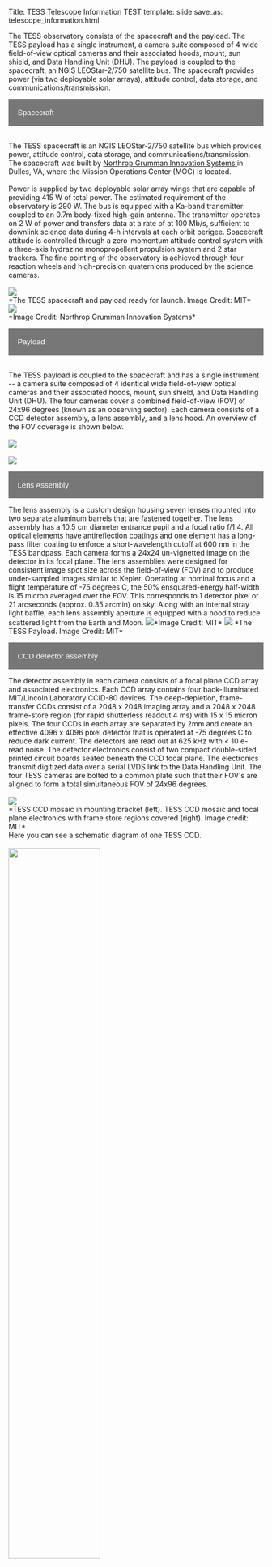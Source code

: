 Title: TESS Telescope Information TEST
template: slide
save_as: telescope_information.html

<!DOCTYPE html>
<html>
<head>
<meta name="viewport" content="width=device-width, initial-scale=1">
<style>
.collapsible {
  background-color: #777;
  color: white;
  cursor: pointer;
  padding: 18px;
  width: 100%;
  border: none;
  text-align: left;
  outline: none;
  font-size: 15px;
}

.active, .collapsible:hover {
  background-color: #555;
}

.content {
  padding: 0 18px;
  display: none;
  overflow: hidden;
  background-color: #f1f1f1;
}
</style>
</head>

<body>

<p>The TESS observatory consists of the spacecraft and the payload. The TESS payload has a single instrument, a camera suite composed of 4 wide field-of-view optical cameras and their associated hoods, mount, sun shield, and Data Handling Unit (DHU). The payload is coupled to the spacecraft, an NGIS LEOStar-2/750 satellite bus. The spacecraft provides power (via two deployable solar arrays), attitude control, data storage, and communications/transmission. </p>


<button type="button" class="collapsible"> Spacecraft </button>
<div class="content">
  <br>The TESS spacecraft is an NGIS LEOStar-2/750 satellite bus which provides power, attitude control, data storage, and communications/transmission. The spacecraft was built by <a href = "https://www.northropgrumman.com/"> Northrop Grumman Innovation Systems </a> in Dulles, VA, where the Mission Operations Center (MOC) is located.</br>
  <br>Power is supplied by two deployable solar array wings that are capable of providing 415 W of total power. The estimated requirement of the observatory is 290 W. The bus is equipped with a Ka-band transmitter coupled to an 0.7m body-fixed high-gain antenna. The transmitter operates on 2 W of power and transfers data at a rate of at 100 Mb/s, sufficient to downlink science data during 4-h intervals at each orbit perigee. Spacecraft attitude is controlled through a zero-momentum attitude control system with a three-axis hydrazine monopropellent propulsion system and 2 star trackers. The fine pointing of the observatory is achieved through four reaction wheels and high-precision quaternions produced by the science cameras.</br>
  <br/><img class="img-responsive" style="max-width:67%;" src="images/data/TESS_alone_high_res.jpg"><br/>*The TESS spacecraft and payload ready for launch. Image Credit: MIT*
  <br/><img class="img-responsive" style="max-width:67%;" src="images/data/spacecraft_orbital.png"><br/>*Image Credit: Northrop Grumman Innovation Systems*
</div>

<button type="button" class="collapsible"> Payload </button>
<div class="content">
  <br>The TESS payload is coupled to the spacecraft and has a single instrument -- a camera suite composed of 4 identical wide field-of-view optical cameras and their associated hoods, mount, sun shield, and Data Handling Unit (DHU). The four cameras cover a combined field-of-view (FOV) of 24x96 degrees (known as an observing sector). Each camera consists of a CCD detector assembly, a lens assembly, and a lens hood. An overview of the FOV coverage is shown below.</br>
  <br/><img class="img-responsive" style="max-width:48%;" src="images/data/tess_observingsectorschematic_Winnpresentation.jpg"><br/>
  <br/><img class="img-responsive" style="max-width:48%;" src="images/data/tess_cameraFOVschematic_Winnpresentation.png"><br/>

  <button type="button" class="collapsible"> Lens Assembly </button>
  <div class="content">
    The lens assembly is a custom design housing seven lenses mounted into two separate aluminum barrels that are fastened together. The lens assembly has a 10.5 cm diameter entrance pupil and a focal ratio  f/1.4. All optical elements have antireflection coatings and one element has a long-pass filter coating to enforce a short-wavelength cutoff at 600 nm in the  TESS  bandpass. Each camera forms a 24x24 un-vignetted image on the detector in its focal plane. The lens assemblies were designed for consistent image spot size across the field-of-view (FOV) and to produce under-sampled images similar to  Kepler. Operating at nominal focus and a flight temperature of -75 degrees C, the 50% ensquared-energy half-width is 15 micron averaged over the FOV. This corresponds to 1 detector pixel or 21 arcseconds (approx. 0.35 arcmin) on sky. Along with an internal stray light baffle, each lens assembly aperture is equipped with a hood to reduce scattered light from the Earth and Moon.
    <img class="img-responsive" style="max-width:67%;" src="images/data/tess_camera.png">*Image Credit: MIT*
    <img class="img-responsive" style="max-width:75%;" src="images/data/tess_lens_assembly.png">  *The TESS Payload. Image Credit: MIT*
  </div>

  <button type="button" class="collapsible"> CCD detector assembly </button>
  <div class="content">
    The detector assembly in each camera consists of a focal plane CCD array and associated electronics. Each CCD array contains four back-illuminated MIT/Lincoln Laboratory CCID-80 devices. The deep-depletion, frame-transfer CCDs consist of a 2048 x 2048 imaging array and a 2048 x 2048 frame-store region (for rapid shutterless readout 4 ms) with 15 x 15 micron pixels. The four CCDs in each array are separated by 2mm and create an effective 4096 x 4096 pixel detector that is operated at -75 degrees C to reduce dark current. The detectors are read out at 625 kHz with < 10 e- read noise. The detector electronics consist of two compact double-sided printed circuit boards seated beneath the CCD focal plane. The electronics transmit digitized data over a serial LVDS link to the Data Handling Unit. The four TESS cameras are bolted to a common plate such that their FOV's are aligned to form a total simultaneous FOV of 24x96 degrees.</br>
    <br/><img class="img-responsive" style="max-width:90%;" src="images/data/tess_detector_assembly.png">
    <br/> *TESS CCD mosaic in mounting bracket (left). TESS CCD mosaic and focal plane electronics with frame store regions covered (right). Image credit: MIT*
    <br>Here you can see a schematic diagram of one TESS CCD.</br>
    <br><img src="https://heasarc.gsfc.nasa.gov/docs/tess/images/data/tess_ccd.png" width="60%;" class="center"></img></br>  
  </div>

  <button type="button" class="collapsible"> Data Handling Unit (DHU) </button>
  <div class="content">
    The TESS Data Handling Unit (DHU) provides the hardware, software, and firmware for camera control, on-board data processing, data storage, spacecraft avionics, and ground communications. The DHU is manufactured by SEAKR Engineering, Inc. and consists of an Athena-3 Single Board Computer, an RCC5 module, an FMC-Gen3 192 gigabyte solid state recorder (SSR), a low voltage power supply, and other ancillary components. During science operations, the four TESS cameras produce a continuous stream of images with an exposure time of 2 s. The DHU performs real time processing on these data to convert raw CCD images into data products responsible for ground post-processing. This includes cosmic ray mitigation and collecting pixel sub-arrays for postage stamp targets and image stacks for the FFIs. The DHU also calculates photometric centroids from around 200 photometric guide stars from each 2 s image from each camera. These data are used to calculate offset quaternions for fine attitude pointing control by the Master Avionics Unit (MAU). Data downlink via the Ka-band antenna is also controlled by the DHU. Data stored on the SSR are downlinked every 13.7 days at orbit perigee.
  </div>

  <button type="button" class="collapsible"> Summary specifications </button>
  <div class="content">
    <img class="img-responsive" style="max-width:90%;" src="images/data/tess_camera_specs.png"><br/>*Characteristics of the TESS cameras. Ensquared energy is the fraction of the total energy of the point-spread function (PSF) that is within a square of the given dimensions centered on the peak. Image Credit: MIT*
  </div>

  <button type="button" class="collapsible"> Bandpass </button>
  <div class="content">
    <br>The TESS detector bandpass spans from 600 - 1000 nm and is centered on the traditional Cousins I-band (I_C, central wavelength  = 786.5 nm). This wide, red-optical bandpass is preferred to reduce photon-counting noise and increase sensitivity to small planets transiting cool, red stars.</br>
    <br>
    The long wavelength end represents the red-limit of the CCD detectors and is set by their quantum efficiency. The short wavelength end is set by a long-pass filter coating on one of the camera lenses.</br> <br/><img class="img-responsive" style="max-width:67%;" src="images/data/tess_bandpass.png">*The TESS spectral response function (black line), defined as the product of the long-pass filter transmission curve and the detector quantum efficiency curve. Also plotted, for comparison, are the Johnson-Cousins V, RC, and I_C filter curves and the Sloan Digital Sky Survey z filter curve. Each of the functions has been scaled to have a maximum value of unity. Image Credit: Ricker et al. (2015)*<br/>
    <br>
    In contrast to Kepler, the TESS bandpass is comparably wide but covers redder wavelengths, reflecting the differing target priorities of the two missions (Sun-like stars for Kepler; small, cool stars for TESS). The width of 400 nm was the largest practical choice for the optical design. A comma separated variable file with the bandpass response function is available <a href="https://heasarc.gsfc.nasa.gov/docs/tess/data/tess-response-function-v2.0.csv" target="_blank"> here </a>. <br/><img class="img-responsive" style="max-width:67%;" src="images/data/tess_vs_kepler_bandpass.png"><br/>TESS monitors a much larger sample of M stars compared to Kepler, thus the bandpass extends further to red wavelengths. Image Credit: Zach Berta-Thompson with data from Sullivan at al. (2015). 
    </br>
  </div>

  <p>Below you can find information on the photometric performance of TESS, including major sources of noise, saturation, systematic effects, pixel-response-function, etc. Additional information can be found in the <a href = "https://archive.stsci.edu/missions/tess/doc/TESS_Instrument_Handbook_v0.1.pdf" target = "_blank"> TESS Instrument Handbook </a> and in the <a href = "https://archive.stsci.edu/tess/tess_drn.html" target = "_blank"> Data Release Notes </a>.</p>

  <button type="button" class="collapsible">Typical noise levels</button>
  <div class="content">
  <table>
    <tr>
      <th colspan="2" style="font-size: 28px;"></th>
    </tr>
    <tr>
      <td width="50%">
          <br>The typical photometric uncertainties are dominated by pointing jitter, which are at the level of 60 ppm on hourly timescales</br>
          <br>The best light curves are well below the mission requirements of (1) a systematic error floor at 50 ppm for stars with Tmag = 9-15 and (2) 230 ppm at Tmag = 10 mag, which is sufficient to detect super-Earths around bright stars.</br>
          <br>For fainter stars with Tmag = 16, the photometric precision drops to about 1%, which is still sufficient for many astrophysical studies such as supernovae and stellar variability. </br>
          <br>The figure on the right shows the 1-hour Combined Differential Photometric Precision (CDPP) measured from TESS Sector 1. The typical noise achieved in each individual TESS sector is described in the <a href = "https://archive.stsci.edu/tess/tess_drn.html" target = "_blank"> Data Release Notes </a>.</br>
            <br>The red points represent the RMS CDPP measurements for the 15,889 light curves from Sector 1 plotted as a function of TESS magnitude. </br>
            <br>The blue x's represent the uncertainties, scaled to a 1-hour timescale. </br>
            <br>The purple curve represents a moving 10th percentile of the RMS CDPP measurements, and the gold curve represetns a moving median of the 1-hour uncertainties.</br>
      </td>
      <td width="50%"><img src="https://heasarc.gsfc.nasa.gov/docs/tess/images/giprogram/cdpp_sector1.png"></img></td>
    </tr>
  </table>
  </div>

  <button type="button" class="collapsible">Saturation</button>
  <div class="content">
  <table>
    <tr>
      <th colspan="2" style="font-size: 28px;"></th>
    </tr>
    <tr>
      <td width="50%">
            <br>For bright stars the amount of charge generated by photons can exceed the full well capacity of a pixel. When this occurs, electrons begin to spill over into adjacent pixels along the same column, i.e. "blooming" (the charge barrier in the CCD is much lower along the columns). In many cases, the distribution of charge along the column that has a bright star, causing blooming, has humps at both ends of the bloomed part of the image (See figure on the right).</br>
            <br>The amount of charge deposited by a star of magnitude Tmag into the peak pixel depends on the fraction of the total charge in the peak pixel: this value generally ranges from 0.2 to 0.4 in the TESS images. The TESS cameras create 15,000 e-/s for a star of Tmag = 10. Thus, a star of Tmag = 5 will create 3 x 10<sup>6</sup> electrons in a two-second exposure.</br>
            <br>For a flux fraction of 0.3, the charge in the peak pixel is 9 x 10<sup>5</sup> electrons, leading to a bloom length of 5 rows; similarly, a star of Tmag = 2.5 will create a bloom of 50 rows. A key feature of the CCID-80 CCDs used on TESS is their ability to conserve charge even from very saturated stars. Charge will be conserved for stars at least as bright I<sub>c</sub> = 4 mag.</br>
            <br>Saturation is anticipated in the central pixel at I<sub>c</sub> = 7.5 mag. This, however, does not represent the bright limit for precise photometry. Excess charge from saturated pixels is conserved and spread across adjacent pixels in a CCD column until the excess reaches a CCD boundary. This leads to "bleed trails" extending above and below a saturated pixel, similar to what is seen for bright stars in Kepler/K2 photometry. Precision photometry can still be achieved by creating a photometric aperture that is large enough to encompass all excess charge.</br>
            <br>Cadences with bad calibrations due to saturation are explicitly marked with bit 15 from Sector 68 (value 16384, "Bad Calibration Exclude")</br>
      </td>
      <td width="50%"><img src="images/data/saturation.png"></img></td>
    </tr>
  </table>
  </div>

  <button type="button" class="collapsible">Pixel Response Function</button>
  <div class="content">
        <br>Instead of a point-spread-function, TESS has a pixel response function (PRF). The PRF gives the 2-D distribution of light from a point source in the focal plane convolved with the pixel response non-uniformity of the detector and the jitter profile of the spacecraft over a 2 minute exposure.</br>
        <br>The PRF changes substantially over each camera’s field of view, is slightly chromatic and varies with temperature.</br>
        <br>The TESS PRF was created by the SPOC and PRF models for each sector can be found on <a href = "https://archive.stsci.edu/missions-and-data/tess/data-products" target = "_blank"> MAST </a>.</br>
        <br>-Physical WCS solutions can be used to convert the PRF image coordinates into the corresponding TESS CCD's. </br>
        <br>Given the unusual nature of the TESS PRF, photometry of an object is typically obtained through the summation of all pixels within a given region. This region is referred to as an "aperture mask" and can be determined through the pipeline or can be selected by the user.</br>
        <br>The figure below shows the TESS PRF from Sector 1, Camera 1.</br>
    <img src="https://heasarc.gsfc.nasa.gov/docs/tess/images/tess_psf.png"></img>
  </div>

  <button type="button" class="collapsible">Crowding</button>
  <div class="content">
        <br>Due to the relatively large pixels (~21 arcsec), the TESS photometry can be contaminated by nearby objects. </br>
        <br>To address this, the <a href = "https://iopscience.iop.org/article/10.3847/1538-3881/ab3467" target = "_blank"> TESS Input Catalog (TIC) </a> provides information needed to estimate the contamination in the TESS band. </br>
        <br>This cannot be determined accurately ahead of time because it will depend on the pixels selected for the aperture photometry of each target and the exact position of the target in the aperture. However, it is possible for the TIC to provide guidance on the expected contamination, for example by providing the number of known objects and their total brightness in the TESS band for some suitable standard aperture and photometer Pixel Response Function (PRF)</br>
  </div>

  <button type="button" class="collapsible">Scattered Light</button>
  <div class="content">
        <br>The effect of the scattered light on the CCD's is typically 2-6 times that of the nominal sky background and covers approximately 10-15% of the FoV. </br>
        <br>When the Earth is below the level of the sun shade there is no scattered light. </br>
        <br>When the Earth or Moon is directly in the FoV of a camera the data is no longer viable.</br>
        <br>An example of the effects of scattered light can be seen <a href="https://www.youtube.com/watch?v=SP4QSF9G6FA" title="Scattered Light" target = "_blank"> here <img alt="scatter.png" src="https://heasarc.gsfc.nasa.gov/docs/tess/images/scatter.png"></a>.</br>
    </div>

  <button type="button" class="collapsible">Cosmic rays</button>
  <div class="content">
    <br>Nearly half of the TESS pixels in the 30 min FFIs are affected by cosmic ray hits</br>
    <br>Within the DHU a tools was developed to help mitigate the effect of the Cosmic-rays, images are stacked and pixels are examined in groups of N. The highest and lowest values of the stack are removed, and the remaining sum are used to create the stack. </br>
    <br>Although this method of cosmic-ray rejection reduces contamination by a factor of 100, some low level outliers still exist and can be seen within the data. These outliers can be removed via TESS-zap.</br>
    <br>Note that for the 20 second cadenced data produced in Cycles 3+, cosmic-ray mitigation is turned off.</br>
    <br>For more information about cosmic-ray mitigation please see section 5.1 of the <a href="https://archive.stsci.edu/files/live/sites/mast/files/home/missions-and-data/active-missions/tess/_documents/TESS_Instrument_Handbook_v0.1.pdf" target = "_blank"> instrument handbook </a></br>
  </div>
</div>



<script>
var coll = document.getElementsByClassName("collapsible");
var i;

for (i = 0; i < coll.length; i++) {
  coll[i].addEventListener("click", function() {
    this.classList.toggle("active");
    var content = this.nextElementSibling;
    if (content.style.display === "block") {
      content.style.display = "none";
    } else {
      content.style.display = "block";
    }
  });
}
</script>

</body>
</html>